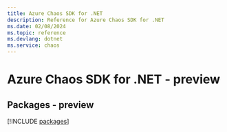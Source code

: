 ```yaml
---
title: Azure Chaos SDK for .NET
description: Reference for Azure Chaos SDK for .NET
ms.date: 02/08/2024
ms.topic: reference
ms.devlang: dotnet
ms.service: chaos
---
```

# Azure Chaos SDK for .NET - preview
## Packages - preview
[!INCLUDE [packages](chaos-index.md)]